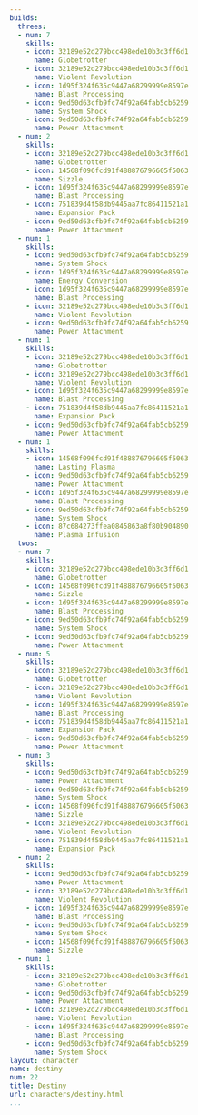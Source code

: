 ```yaml
---
builds:
  threes:
  - num: 7
    skills:
    - icon: 32189e52d279bcc498ede10b3d3ff6d1
      name: Globetrotter
    - icon: 32189e52d279bcc498ede10b3d3ff6d1
      name: Violent Revolution
    - icon: 1d95f324f635c9447a68299999e8597e
      name: Blast Processing
    - icon: 9ed50d63cfb9fc74f92a64fab5cb6259
      name: System Shock
    - icon: 9ed50d63cfb9fc74f92a64fab5cb6259
      name: Power Attachment
  - num: 2
    skills:
    - icon: 32189e52d279bcc498ede10b3d3ff6d1
      name: Globetrotter
    - icon: 14568f096fcd91f488876796605f5063
      name: Sizzle
    - icon: 1d95f324f635c9447a68299999e8597e
      name: Blast Processing
    - icon: 751839d4f58db9445aa7fc86411521a1
      name: Expansion Pack
    - icon: 9ed50d63cfb9fc74f92a64fab5cb6259
      name: Power Attachment
  - num: 1
    skills:
    - icon: 9ed50d63cfb9fc74f92a64fab5cb6259
      name: System Shock
    - icon: 1d95f324f635c9447a68299999e8597e
      name: Energy Conversion
    - icon: 1d95f324f635c9447a68299999e8597e
      name: Blast Processing
    - icon: 32189e52d279bcc498ede10b3d3ff6d1
      name: Violent Revolution
    - icon: 9ed50d63cfb9fc74f92a64fab5cb6259
      name: Power Attachment
  - num: 1
    skills:
    - icon: 32189e52d279bcc498ede10b3d3ff6d1
      name: Globetrotter
    - icon: 32189e52d279bcc498ede10b3d3ff6d1
      name: Violent Revolution
    - icon: 1d95f324f635c9447a68299999e8597e
      name: Blast Processing
    - icon: 751839d4f58db9445aa7fc86411521a1
      name: Expansion Pack
    - icon: 9ed50d63cfb9fc74f92a64fab5cb6259
      name: Power Attachment
  - num: 1
    skills:
    - icon: 14568f096fcd91f488876796605f5063
      name: Lasting Plasma
    - icon: 9ed50d63cfb9fc74f92a64fab5cb6259
      name: Power Attachment
    - icon: 1d95f324f635c9447a68299999e8597e
      name: Blast Processing
    - icon: 9ed50d63cfb9fc74f92a64fab5cb6259
      name: System Shock
    - icon: 87c684273ffea0845863a8f80b904890
      name: Plasma Infusion
  twos:
  - num: 7
    skills:
    - icon: 32189e52d279bcc498ede10b3d3ff6d1
      name: Globetrotter
    - icon: 14568f096fcd91f488876796605f5063
      name: Sizzle
    - icon: 1d95f324f635c9447a68299999e8597e
      name: Blast Processing
    - icon: 9ed50d63cfb9fc74f92a64fab5cb6259
      name: System Shock
    - icon: 9ed50d63cfb9fc74f92a64fab5cb6259
      name: Power Attachment
  - num: 5
    skills:
    - icon: 32189e52d279bcc498ede10b3d3ff6d1
      name: Globetrotter
    - icon: 32189e52d279bcc498ede10b3d3ff6d1
      name: Violent Revolution
    - icon: 1d95f324f635c9447a68299999e8597e
      name: Blast Processing
    - icon: 751839d4f58db9445aa7fc86411521a1
      name: Expansion Pack
    - icon: 9ed50d63cfb9fc74f92a64fab5cb6259
      name: Power Attachment
  - num: 3
    skills:
    - icon: 9ed50d63cfb9fc74f92a64fab5cb6259
      name: Power Attachment
    - icon: 9ed50d63cfb9fc74f92a64fab5cb6259
      name: System Shock
    - icon: 14568f096fcd91f488876796605f5063
      name: Sizzle
    - icon: 32189e52d279bcc498ede10b3d3ff6d1
      name: Violent Revolution
    - icon: 751839d4f58db9445aa7fc86411521a1
      name: Expansion Pack
  - num: 2
    skills:
    - icon: 9ed50d63cfb9fc74f92a64fab5cb6259
      name: Power Attachment
    - icon: 32189e52d279bcc498ede10b3d3ff6d1
      name: Violent Revolution
    - icon: 1d95f324f635c9447a68299999e8597e
      name: Blast Processing
    - icon: 9ed50d63cfb9fc74f92a64fab5cb6259
      name: System Shock
    - icon: 14568f096fcd91f488876796605f5063
      name: Sizzle
  - num: 1
    skills:
    - icon: 32189e52d279bcc498ede10b3d3ff6d1
      name: Globetrotter
    - icon: 9ed50d63cfb9fc74f92a64fab5cb6259
      name: Power Attachment
    - icon: 32189e52d279bcc498ede10b3d3ff6d1
      name: Violent Revolution
    - icon: 1d95f324f635c9447a68299999e8597e
      name: Blast Processing
    - icon: 9ed50d63cfb9fc74f92a64fab5cb6259
      name: System Shock
layout: character
name: destiny
num: 22
title: Destiny
url: characters/destiny.html
...
```

